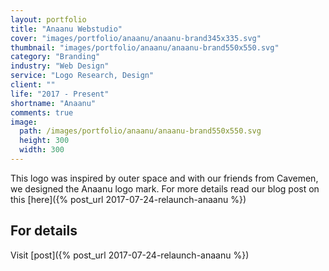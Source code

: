 ```yaml
---
layout: portfolio
title: "Anaanu Webstudio"
cover: "images/portfolio/anaanu/anaanu-brand345x335.svg"
thumbnail: "images/portfolio/anaanu/anaanu-brand550x550.svg"
category: "Branding"
industry: "Web Design"
service: "Logo Research, Design"
client: ""
life: "2017 - Present"
shortname: "Anaanu"
comments: true
image:
  path: /images/portfolio/anaanu/anaanu-brand550x550.svg
  height: 300
  width: 300
---
```


This logo was inspired by outer space and with our friends from Cavemen, we designed the Anaanu logo mark. For more details read our blog post on this [here]({% post_url 2017-07-24-relaunch-anaanu %})

For details
----------
Visit [post]({% post_url 2017-07-24-relaunch-anaanu %})
